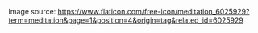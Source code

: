 Image source:
https://www.flaticon.com/free-icon/meditation_6025929?term=meditation&page=1&position=4&origin=tag&related_id=6025929